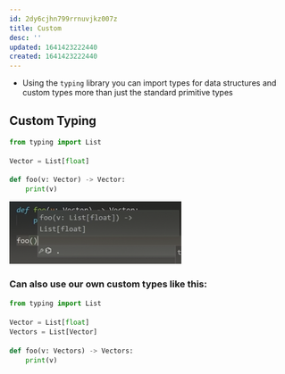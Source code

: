 ```yaml
---
id: 2dy6cjhn799rrnuvjkz007z
title: Custom
desc: ''
updated: 1641423222440
created: 1641423222440
---
```



- Using the `typing` library you can import types for data structures and custom types more than just the standard primitive types

## Custom Typing

```python
from typing import List

Vector = List[float]	

def foo(v: Vector) -> Vector:
	print(v)
```

![alt](assets/images/Pasted_image_20211215085306.png)

### Can also use our own custom types like this:

```python
from typing import List

Vector = List[float]
Vectors = List[Vector]

def foo(v: Vectors) -> Vectors:
	print(v)
```
